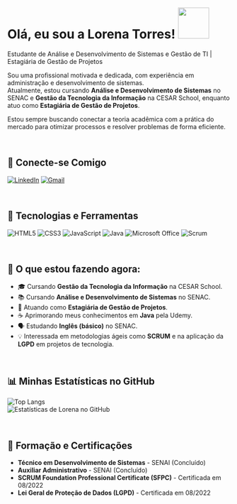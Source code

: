 # Olá, eu sou a Lorena Torres!   <img src=https://i.gifer.com/YVP8.gif width="70">

Estudante de Análise e Desenvolvimento de Sistemas e Gestão de TI | Estagiária de Gestão de Projetos

Sou uma profissional motivada e dedicada, com experiência em administração e desenvolvimento de sistemas. <br> Atualmente, estou cursando **Análise e Desenvolvimento de Sistemas** no SENAC e **Gestão da Tecnologia da Informação** na CESAR School, enquanto atuo como **Estagiária de Gestão de Projetos**.

Estou sempre buscando conectar a teoria acadêmica com a prática do mercado para otimizar processos e resolver problemas de forma eficiente.

<br>

## 🔗 Conecte-se Comigo

[![LinkedIn](https://img.shields.io/badge/LinkedIn-0077B5?style=for-the-badge&logo=linkedin&logoColor=white)](https://www.linkedin.com/in/[SEU-LINKEDIN]/)
[![Gmail](https://img.shields.io/badge/Gmail-D14836?style=for-the-badge&logo=gmail&logoColor=white)](mailto:Its07102003@gmail.com)

<br>

## 🚀 Tecnologias e Ferramentas

![HTML5](https://img.shields.io/badge/HTML5-E34F26?style=for-the-badge&logo=html5&logoColor=white)
![CSS3](https://img.shields.io/badge/CSS3-1572B6?style=for-the-badge&logo=css3&logoColor=white)
![JavaScript](https://img.shields.io/badge/JavaScript-F7DF1E?style=for-the-badge&logo=javascript&logoColor=black)
![Java](https://img.shields.io/badge/Java-ED8B00?style=for-the-badge&logo=openjdk&logoColor=white)
![Microsoft Office](https://img.shields.io/badge/Microsoft_Office-D83B01?style=for-the-badge&logo=microsoft-office&logoColor=white)
![Scrum](https://img.shields.io/badge/Scrum-0096D6?style=for-the-badge&logo=jira&logoColor=white)

<br>

## 🌱 O que estou fazendo agora:

- 🎓 Cursando **Gestão da Tecnologia da Informação** na CESAR School.
- 📚 Cursando **Análise e Desenvolvimento de Sistemas** no SENAC.
- 💼 Atuando como **Estagiária de Gestão de Projetos**.
- ☕ Aprimorando meus conhecimentos em **Java** pela Udemy.
- 🗣️ Estudando **Inglês (básico)** no SENAC.
- 💡 Interessada em metodologias ágeis como **SCRUM** e na aplicação da **LGPD** em projetos de tecnologia.

<br>

## 📊 Minhas Estatísticas no GitHub
![Top Langs](https://github-readme-stats.vercel.app/api/top-langs/?username=lorena-torres07&layout=compact&langs_count=7&theme=dracula) <br>
![Estatísticas de Lorena no GitHub](https://github-readme-stats.vercel.app/api?username=lorena-torres07&show_icons=true&theme=dracula&include_all_commits=true&count_private=true)


<br>

## 📜 Formação e Certificações

- **Técnico em Desenvolvimento de Sistemas** - SENAI (Concluído)
- **Auxiliar Administrativo** - SENAI (Concluído) 
- **SCRUM Foundation Professional Certificate (SFPC)** - Certificada em 08/2022 
- **Lei Geral de Proteção de Dados (LGPD)** - Certificada em 08/2022 
